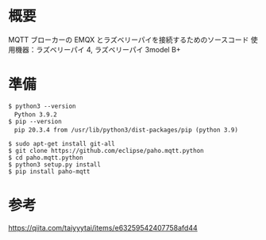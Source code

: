 # 概要

MQTT ブローカーの EMQX とラズベリーパイを接続するためのソースコード
使用機器：ラズベリーパイ 4, ラズベリーパイ 3model B+

# 準備

```
$ python3 --version 
　Python 3.9.2
$ pip --version
　pip 20.3.4 from /usr/lib/python3/dist-packages/pip (python 3.9)
```

```
$ sudo apt-get install git-all
$ git clone https://github.com/eclipse/paho.mqtt.python 
$ cd paho.mqtt.python 
$ python3 setup.py install
$ pip install paho-mqtt
```

# 参考

https://qiita.com/taiyyytai/items/e63259542407758afd44